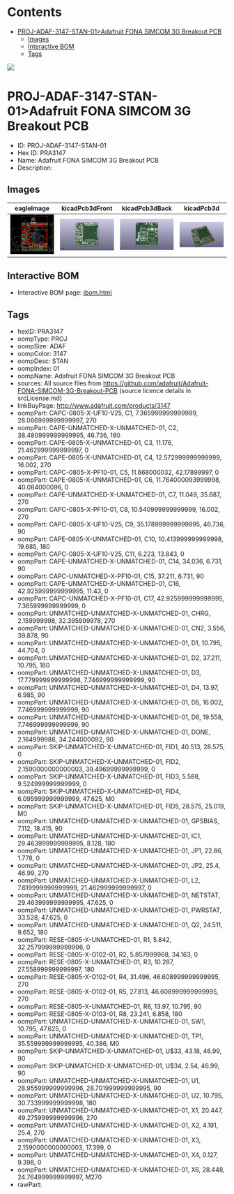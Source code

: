 



Contents
========

* [PROJ-ADAF-3147-STAN-01>Adafruit FONA SIMCOM 3G Breakout PCB](#proj-adaf-3147-stan-01adafruit-fona-simcom-3g-breakout-pcb)
	* [Images](#images)
	* [Interactive BOM](#interactive-bom)
	* [Tags](#tags)
  
![][im]
# PROJ-ADAF-3147-STAN-01>Adafruit FONA SIMCOM 3G Breakout PCB

- ID: PROJ-ADAF-3147-STAN-01
- Hex ID: PRA3147
- Name: Adafruit FONA SIMCOM 3G Breakout PCB
- Description: 

## Images
  
  

|eagleImage|kicadPcb3dFront|kicadPcb3dBack|kicadPcb3d|
| :---: | :---: | :---: | :---: |
|[![eagleImage](eagleImage_140.png)](eagleImage_600.png)|[![kicadPcb3dFront](kicadPcb3dFront_140.png)](kicadPcb3dFront_600.png)|[![kicadPcb3dBack](kicadPcb3dBack_140.png)](kicadPcb3dBack_600.png)|[![kicadPcb3d](kicadPcb3d_140.png)](kicadPcb3d_600.png)|

## Interactive BOM

- Interactive BOM page: [ibom.html](kicad/bom/ibom.html)

## Tags

- hexID: PRA3147
- oompType: PROJ
- oompSize: ADAF
- oompColor: 3147
- oompDesc: STAN
- oompIndex: 01
- oompName: Adafruit FONA SIMCOM 3G Breakout PCB
- sources: All source files from https://github.com/adafruit/Adafruit-FONA-SIMCOM-3G-Breakout-PCB (source licence details in srcLicense.md)
- linkBuyPage: http://www.adafruit.com/products/3147
- oompPart: CAPC-0805-X-UF10-V25, C1, 7.365999999999999, 28.066999999999997, 270
- oompPart: CAPE-UNMATCHED-X-UNMATCHED-01, C2, 38.480999999999995, 46.736, 180
- oompPart: CAPE-0805-X-UNMATCHED-01, C3, 11.176, 21.462999999999997, 0
- oompPart: CAPE-0805-X-UNMATCHED-01, C4, 12.572999999999999, 16.002, 270
- oompPart: CAPC-0805-X-PF10-01, C5, 11.668000032, 42.17899997, 0
- oompPart: CAPE-0805-X-UNMATCHED-01, C6, 11.764000093999998, 40.084000096, 0
- oompPart: CAPE-UNMATCHED-X-UNMATCHED-01, C7, 11.049, 35.687, 270
- oompPart: CAPC-0805-X-PF10-01, C8, 10.540999999999999, 16.002, 270
- oompPart: CAPC-0805-X-UF10-V25, C9, 35.178999999999995, 46.736, 90
- oompPart: CAPE-0805-X-UNMATCHED-01, C10, 10.413999999999998, 19.685, 180
- oompPart: CAPC-0805-X-UF10-V25, C11, 6.223, 13.843, 0
- oompPart: CAPE-UNMATCHED-X-UNMATCHED-01, C14, 34.036, 6.731, 90
- oompPart: CAPC-UNMATCHED-X-PF10-01, C15, 37.211, 6.731, 90
- oompPart: CAPE-UNMATCHED-X-UNMATCHED-01, C16, 42.925999999999995, 11.43, 0
- oompPart: CAPC-UNMATCHED-X-PF10-01, C17, 42.925999999999995, 7.365999999999999, 0
- oompPart: UNMATCHED-UNMATCHED-X-UNMATCHED-01, CHRG, 2.159999998, 32.395999978, 270
- oompPart: UNMATCHED-UNMATCHED-X-UNMATCHED-01, CN2, 3.556, 39.878, 90
- oompPart: UNMATCHED-UNMATCHED-X-UNMATCHED-01, D1, 10.795, 44.704, 0
- oompPart: UNMATCHED-UNMATCHED-X-UNMATCHED-01, D2, 37.211, 10.795, 180
- oompPart: UNMATCHED-UNMATCHED-X-UNMATCHED-01, D3, 17.779999999999998, 7.746999999999999, 90
- oompPart: UNMATCHED-UNMATCHED-X-UNMATCHED-01, D4, 13.97, 6.985, 90
- oompPart: UNMATCHED-UNMATCHED-X-UNMATCHED-01, D5, 16.002, 7.746999999999999, 90
- oompPart: UNMATCHED-UNMATCHED-X-UNMATCHED-01, D6, 19.558, 7.746999999999999, 90
- oompPart: UNMATCHED-UNMATCHED-X-UNMATCHED-01, DONE, 2.164999988, 34.244000092, 90
- oompPart: SKIP-UNMATCHED-X-UNMATCHED-01, FID1, 40.513, 28.575, 0
- oompPart: SKIP-UNMATCHED-X-UNMATCHED-01, FID2, 2.1590000000000003, 39.49699999999999, 0
- oompPart: SKIP-UNMATCHED-X-UNMATCHED-01, FID3, 5.588, 9.524999999999999, 0
- oompPart: SKIP-UNMATCHED-X-UNMATCHED-01, FID4, 6.095999999999999, 47.625, M0
- oompPart: SKIP-UNMATCHED-X-UNMATCHED-01, FID5, 28.575, 25.019, M0
- oompPart: UNMATCHED-UNMATCHED-X-UNMATCHED-01, GPSBIAS, 7.112, 18.415, 90
- oompPart: UNMATCHED-UNMATCHED-X-UNMATCHED-01, IC1, 29.463999999999995, 8.128, 180
- oompPart: UNMATCHED-UNMATCHED-X-UNMATCHED-01, JP1, 22.86, 1.778, 0
- oompPart: UNMATCHED-UNMATCHED-X-UNMATCHED-01, JP2, 25.4, 46.99, 270
- oompPart: UNMATCHED-UNMATCHED-X-UNMATCHED-01, L2, 7.619999999999999, 21.462999999999997, 0
- oompPart: UNMATCHED-UNMATCHED-X-UNMATCHED-01, NETSTAT, 29.463999999999995, 47.625, 0
- oompPart: UNMATCHED-UNMATCHED-X-UNMATCHED-01, PWRSTAT, 33.528, 47.625, 0
- oompPart: UNMATCHED-UNMATCHED-X-UNMATCHED-01, Q2, 24.511, 9.652, 180
- oompPart: RESE-0805-X-UNMATCHED-01, R1, 5.842, 32.257999999999996, 0
- oompPart: RESE-0805-X-O102-01, R2, 5.857999968, 34.163, 0
- oompPart: RESE-0805-X-UNMATCHED-01, R3, 10.287, 27.558999999999997, 180
- oompPart: RESE-0805-X-O102-01, R4, 31.496, 46.608999999999995, 270
- oompPart: RESE-0805-X-O102-01, R5, 27.813, 46.608999999999995, 270
- oompPart: RESE-0805-X-UNMATCHED-01, R6, 13.97, 10.795, 90
- oompPart: RESE-0805-X-O103-01, R8, 23.241, 6.858, 180
- oompPart: UNMATCHED-UNMATCHED-X-UNMATCHED-01, SW1, 10.795, 47.625, 0
- oompPart: UNMATCHED-UNMATCHED-X-UNMATCHED-01, TP1, 35.559999999999995, 40.386, M0
- oompPart: SKIP-UNMATCHED-X-UNMATCHED-01, U$33, 43.18, 46.99, 90
- oompPart: SKIP-UNMATCHED-X-UNMATCHED-01, U$34, 2.54, 46.99, 90
- oompPart: UNMATCHED-UNMATCHED-X-UNMATCHED-01, U1, 28.955999999999996, 28.701999999999995, 90
- oompPart: UNMATCHED-UNMATCHED-X-UNMATCHED-01, U2, 10.795, 30.733999999999998, 180
- oompPart: UNMATCHED-UNMATCHED-X-UNMATCHED-01, X1, 20.447, 49.275999999999996, 270
- oompPart: UNMATCHED-UNMATCHED-X-UNMATCHED-01, X2, 4.191, 25.4, 270
- oompPart: UNMATCHED-UNMATCHED-X-UNMATCHED-01, X3, 2.1590000000000003, 17.399, 0
- oompPart: UNMATCHED-UNMATCHED-X-UNMATCHED-01, X4, 0.127, 9.398, 0
- oompPart: UNMATCHED-UNMATCHED-X-UNMATCHED-01, X6, 28.448, 24.764999999999997, M270
- rawPart: 



[im]: kicadPcb3d_450.png
